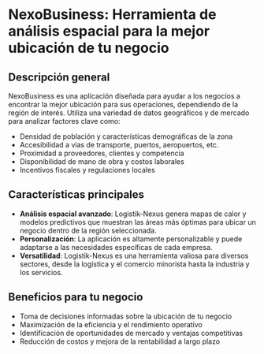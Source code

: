# NexoBusiness: Herramienta de análisis espacial para la mejor ubicación de tu negocio

## Descripción general
NexoBusiness es una aplicación diseñada para ayudar a los negocios a encontrar la mejor ubicación para sus operaciones, dependiendo de la región de interés. Utiliza una variedad de datos geográficos y de mercado para analizar factores clave como:

- Densidad de población y características demográficas de la zona
- Accesibilidad a vías de transporte, puertos, aeropuertos, etc.
- Proximidad a proveedores, clientes y competencia
- Disponibilidad de mano de obra y costos laborales
- Incentivos fiscales y regulaciones locales

## Características principales
- **Análisis espacial avanzado**: Logistik-Nexus genera mapas de calor y modelos predictivos que muestran las áreas más óptimas para ubicar un negocio dentro de la región seleccionada.
- **Personalización**: La aplicación es altamente personalizable y puede adaptarse a las necesidades específicas de cada empresa.
- **Versatilidad**: Logistik-Nexus es una herramienta valiosa para diversos sectores, desde la logística y el comercio minorista hasta la industria y los servicios.

## Beneficios para tu negocio
- Toma de decisiones informadas sobre la ubicación de tu negocio
- Maximización de la eficiencia y el rendimiento operativo
- Identificación de oportunidades de mercado y ventajas competitivas
- Reducción de costos y mejora de la rentabilidad a largo plazo
